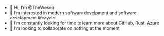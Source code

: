 - 👋 Hi, I’m @TheWesen
- 👀 I’m interested in modern software develpment and software development lifecycle
- 🌱 I’m constantly looking for time to learn more about GitHub, Rust, Azure
- 💞️ I’m looking to collaborate on nothing at the moment


<!---
TheWesen/TheWesen is a ✨ special ✨ repository because its `README.md` (this file) appears on your GitHub profile.
You can click the Preview link to take a look at your changes.
--->
